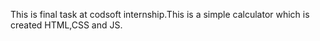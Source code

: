 This is final task at codsoft internship.This is a simple calculator which is created HTML,CSS and JS.
